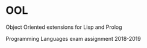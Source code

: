 # OOL

Object Oriented extensions for Lisp and Prolog
 
Programming Languages exam assignment 2018-2019
